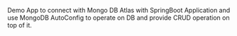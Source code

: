 Demo App to connect with Mongo DB Atlas with SpringBoot Application and use MongoDB AutoConfig to operate on DB and provide CRUD operation on top of it.
